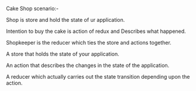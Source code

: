 Cake Shop scenario:-


Shop is store and hold the state of ur application.


Intention to buy the cake is action of redux and Describes what happened.


Shopkeeper is the reducer which ties the store and actions together.


A store that holds the state of your application.

An action that describes the changes in the state of the application.

A reducer which actually carries out the state transition depending upon the action.
